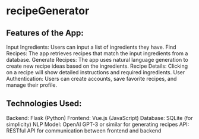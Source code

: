 # recipeGenerator

## Features of the App:
Input Ingredients: Users can input a list of ingredients they have.
Find Recipes: The app retrieves recipes that match the input ingredients from a database.
Generate Recipes: The app uses natural language generation to create new recipe ideas based on the ingredients.
Recipe Details: Clicking on a recipe will show detailed instructions and required ingredients.
User Authentication: Users can create accounts, save favorite recipes, and manage their profile.

## Technologies Used:
Backend: Flask (Python)
Frontend: Vue.js (JavaScript)
Database: SQLite (for simplicity)
NLP Model: OpenAI GPT-3 or similar for generating recipes
API: RESTful API for communication between frontend and backend